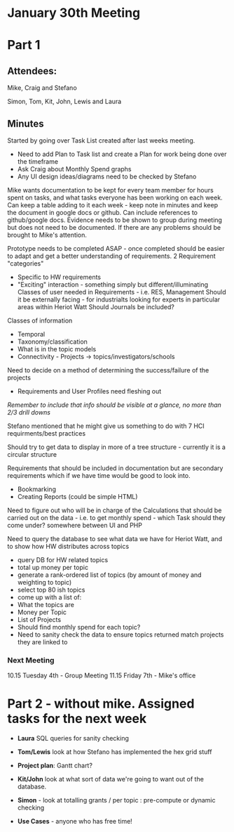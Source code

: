 # January 30th Meeting
# Part 1

## Attendees:
Mike, Craig and Stefano

Simon, Tom, Kit, John, Lewis and Laura

## Minutes
Started by going over Task List created after last weeks meeting.
* Need to add Plan to Task list and create a Plan for work being done over the timeframe
* Ask Craig about Monthly Spend graphs
* Any UI design ideas/diagrams need to be checked by Stefano

Mike wants documentation to be kept for every team member for hours spent on tasks, and what tasks everyone has been working on each week. Can keep a table adding to it each week - keep note in minutes and keep the document in google docs or github. Can include references to github/google docs. Evidence needs to be shown to group during meeting but does not need to be documented. If there are any problems should be brought to Mike's attention.

Prototype needs to be completed ASAP - once completed should be easier to adapt and get a better understanding of requirements. 
2 Requirement "categories"
* Specific to HW requirements
* "Exciting" interaction - something simply but different/illuminating
Classes of user needed in Requirements - i.e. RES, Management
Should it be externally facing - for industrialts looking for experts in particular areas within Heriot Watt
Should Journals be included? 
 
Classes of information
* Temporal
* Taxonomy/classification
* What is in the topic models
* Connectivity - Projects -> topics/investigators/schools
 
Need to decide on a method of determining the success/failure of the projects
- Requirements and User Profiles need fleshing out

*Remember to include that info should be visible at a glance, no more than 2/3 drill downs*

Stefano mentioned that he might give us something to do with 7 HCI requirments/best practices

Should try to get data to display in more of a tree structure - currently it is a circular structure

Requirements that should be included in documentation but are secondary requirements which if we have time would be good to look into. 
* Bookmarking 
* Creating Reports (could be simple HTML)

Need to figure out who will be in charge of the Calculations that should be carried out on the data - i.e. to get monthly spend - which Task should they come under? somewhere between UI and PHP

Need to query the database to see what data we have for Heriot Watt, and to show how HW distributes across topics
 - query DB for HW related topics
 - total up money per topic
 - generate a rank-ordered list of topics (by amount of money and weighting to topic)
 - select top 80 ish topics 
 - come up with a list of:
  - What the topics are
  - Money per Topic
  - List of Projects
   - Should find monthly spend for each topic?
 - Need to sanity check the data to ensure topics returned match projects they are linked to
 
### Next Meeting
10.15 Tuesday 4th - Group Meeting 
11.15 Friday 7th - Mike's office

# Part 2 - without mike. Assigned tasks for the next week

* **Laura** SQL queries for sanity checking

* **Tom/Lewis** look at how Stefano has implemented the hex grid stuff

* **Project plan**: Gantt chart?

* **Kit/John** look at what sort of data we're going to want out of the database.

* **Simon** - look at totalling grants / per topic : pre-compute or dynamic checking

* **Use Cases** - anyone who has free time!
